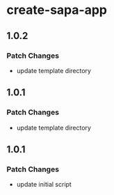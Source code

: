# create-sapa-app

## 1.0.2

### Patch Changes

- update template directory

## 1.0.1

### Patch Changes

- update template directory

## 1.0.1

### Patch Changes

- update initial script
